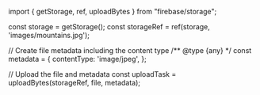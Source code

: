 import { getStorage, ref, uploadBytes } from "firebase/storage";

const storage = getStorage();
const storageRef = ref(storage, 'images/mountains.jpg');

// Create file metadata including the content type
/** @type {any} */
const metadata = {
  contentType: 'image/jpeg',
};

// Upload the file and metadata
const uploadTask = uploadBytes(storageRef, file, metadata);